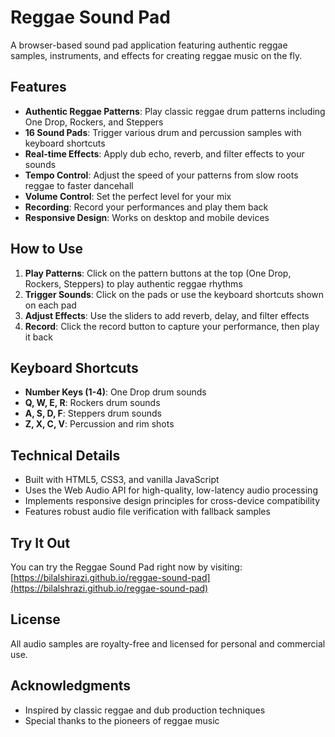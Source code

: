 # Reggae Sound Pad

A browser-based sound pad application featuring authentic reggae samples, instruments, and effects for creating reggae music on the fly.

## Features

- **Authentic Reggae Patterns**: Play classic reggae drum patterns including One Drop, Rockers, and Steppers
- **16 Sound Pads**: Trigger various drum and percussion samples with keyboard shortcuts
- **Real-time Effects**: Apply dub echo, reverb, and filter effects to your sounds
- **Tempo Control**: Adjust the speed of your patterns from slow roots reggae to faster dancehall
- **Volume Control**: Set the perfect level for your mix
- **Recording**: Record your performances and play them back
- **Responsive Design**: Works on desktop and mobile devices

## How to Use

1. **Play Patterns**: Click on the pattern buttons at the top (One Drop, Rockers, Steppers) to play authentic reggae rhythms
2. **Trigger Sounds**: Click on the pads or use the keyboard shortcuts shown on each pad
3. **Adjust Effects**: Use the sliders to add reverb, delay, and filter effects
4. **Record**: Click the record button to capture your performance, then play it back

## Keyboard Shortcuts

- **Number Keys (1-4)**: One Drop drum sounds
- **Q, W, E, R**: Rockers drum sounds
- **A, S, D, F**: Steppers drum sounds
- **Z, X, C, V**: Percussion and rim shots

## Technical Details

- Built with HTML5, CSS3, and vanilla JavaScript
- Uses the Web Audio API for high-quality, low-latency audio processing
- Implements responsive design principles for cross-device compatibility
- Features robust audio file verification with fallback samples

## Try It Out

You can try the Reggae Sound Pad right now by visiting: [https://bilalshirazi.github.io/reggae-sound-pad](https://bilalshrazi.github.io/reggae-sound-pad)

## License

All audio samples are royalty-free and licensed for personal and commercial use.

## Acknowledgments

- Inspired by classic reggae and dub production techniques
- Special thanks to the pioneers of reggae music
